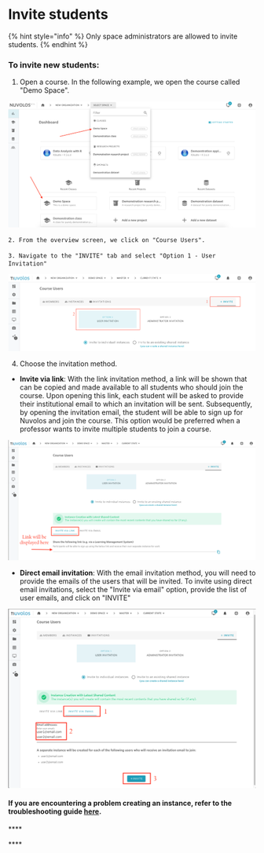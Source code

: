 # Invite students

{% hint style="info" %}
Only space administrators are allowed to invite students.
{% endhint %}

### To invite new students:

1. Open a course. In the following example, we open the course called "Demo Space".

![](../../.gitbook/assets/screen-shot-2020-03-19-at-1.02.10-pm.png)

    2. From the overview screen, we click on "Course Users".

    3. Navigate to the "INVITE" tab and select "Option 1 - User Invitation"

![](../../.gitbook/assets/screen-shot-2020-11-16-at-4.05.38-pm.png)

   4. Choose the invitation method.

* **Invite via link**: With the link invitation method, a link will be shown that can be copied and made available to all students who should join the course. Upon opening this link, each student will be asked to provide their institutional email to which an invitation will be sent. Subsequently, by opening the invitation email, the student will be able to sign up for Nuvolos and join the course. This option would be preferred when a professor wants to invite multiple students to join a course.

![](../../.gitbook/assets/screen-shot-2020-11-16-at-4.11.45-pm%20%282%29.png)

* **Direct email invitation**: With the email invitation method, you will need to provide the emails of the users that will be invited. To invite using direct email invitations, select the "Invite via email" option, provide the list of user emails, and click on "INVITE"

![](../../.gitbook/assets/screen-shot-2020-11-16-at-4.18.25-pm%20%281%29.png)



#### If you are encountering a problem creating an instance, refer to the troubleshooting guide [here](../../troubleshooting/authorization-issues/cannot-create-an-instance.md).

\*\*\*\*

\*\*\*\*

